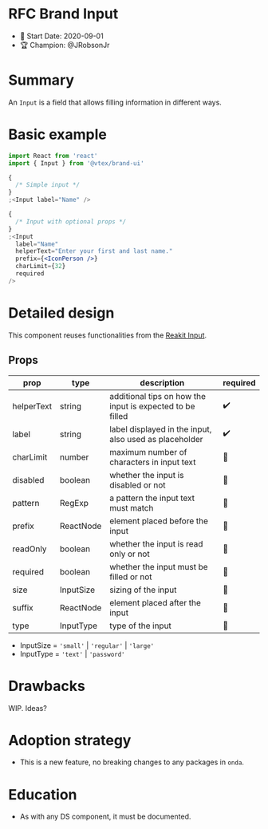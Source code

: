# RFC Brand Input

- 📅 Start Date: 2020-09-01
- 🏆 Champion: @JRobsonJr

# Summary

An `Input` is a field that allows filling information in different ways.

# Basic example

```jsx
import React from 'react'
import { Input } from '@vtex/brand-ui'

{
  /* Simple input */
}
;<Input label="Name" />

{
  /* Input with optional props */
}
;<Input
  label="Name"
  helperText="Enter your first and last name."
  prefix={<IconPerson />}
  charLimit={32}
  required
/>
```

# Detailed design

This component reuses functionalities from the [Reakit Input](https://reakit.io/docs/input/).

## Props

| prop       | type      | description                                               | required |
| ---------- | --------- | --------------------------------------------------------- | -------- |
| helperText | string    | additional tips on how the input is expected to be filled | ✔️       |
| label      | string    | label displayed in the input, also used as placeholder    | ✔️       |
| charLimit  | number    | maximum number of characters in input text                | 🚫       |
| disabled   | boolean   | whether the input is disabled or not                      | 🚫       |
| pattern    | RegExp    | a pattern the input text must match                       | 🚫       |
| prefix     | ReactNode | element placed before the input                           | 🚫       |
| readOnly   | boolean   | whether the input is read only or not                     | 🚫       |
| required   | boolean   | whether the input must be filled or not                   | 🚫       |
| size       | InputSize | sizing of the input                                       | 🚫       |
| suffix     | ReactNode | element placed after the input                            | 🚫       |
| type       | InputType | type of the input                                         | 🚫       |

- InputSize = `'small'` | `'regular'` | `'large'`
- InputType = `'text'` | `'password'`

# Drawbacks

WIP. Ideas?

# Adoption strategy

- This is a new feature, no breaking changes to any packages in `onda`.

# Education

- As with any DS component, it must be documented.
